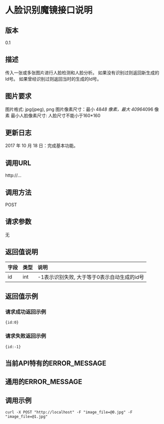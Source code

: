 # 人脸识别魔镜接口说明


## 版本
 0.1

## 描述
传入一张或多张图片进行人脸检测和人脸分析。
如果没有识别过则返回新生成的Id号。
如果曾经识别过则返回当时的生成的Id号。

## 图片要求
图片格式: jpg(jpeg), png
图片像素尺寸：最小 48*48 像素，最大 4096*4096 像素
最小人脸像素尺寸: 人脸尺寸不能小于160*160

## 更新日志
2017 年 10 月 18 日：完成基本功能。

## 调用URL
http://...

## 调用方法
POST

## 请求参数
无

## 返回值说明
|字段|类型|说明|
|:--|:--|:--|
|id|int|-1表示识别失败, 大于等于0表示自动生成的id号|

## 返回值示例
### 请求成功返回示例
	{id:0}
### 请求失败返回示例
	{id:-1}

## 当前API特有的ERROR_MESSAGE

## 通用的ERROR_MESSAGE

## 调用示例
	curl -X POST "http://localhost" -F "image_file=@0.jpg" -F "image_file=@1.jpg"